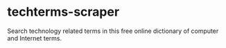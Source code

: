 # techterms-scraper
Search technology related terms in this free online dictionary of computer and Internet terms.
